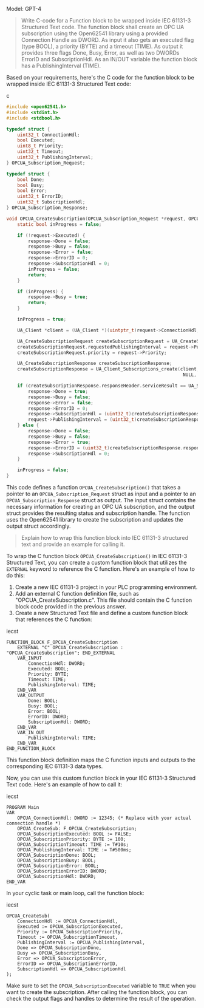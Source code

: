 Model: GPT-4

> Write C-code for a Function block to be wrapped inside IEC 61131-3 Structured Text code. The function block shall create an OPC UA subscription using the Open62541 library using a provided Connection Handle as DWORD. As input it also gets an executed flag (type BOOL), a priority (BYTE) and a timeout (TIME). As output it provides three flags Done, Busy, Error, as well as two DWORDs ErrorID and SubscriptionHdl. As an IN/OUT variable the function block has a PublishingInterval (TIME).

Based on your requirements, here's the C code for the function block to be wrapped inside IEC 61131-3 Structured Text code:

c

```c
#include <open62541.h>
#include <stdint.h>
#include <stdbool.h>

typedef struct {
    uint32_t ConnectionHdl;
    bool Executed;
    uint8_t Priority;
    uint32_t Timeout;
    uint32_t PublishingInterval;
} OPCUA_Subscription_Request;

typedef struct {
    bool Done;
    bool Busy;
    bool Error;
    uint32_t ErrorID;
    uint32_t SubscriptionHdl;
} OPCUA_Subscription_Response;

void OPCUA_CreateSubscription(OPCUA_Subscription_Request *request, OPCUA_Subscription_Response *response) {
    static bool inProgress = false;

    if (!request->Executed) {
        response->Done = false;
        response->Busy = false;
        response->Error = false;
        response->ErrorID = 0;
        response->SubscriptionHdl = 0;
        inProgress = false;
        return;
    }

    if (inProgress) {
        response->Busy = true;
        return;
    }

    inProgress = true;

    UA_Client *client = (UA_Client *)(uintptr_t)request->ConnectionHdl;

    UA_CreateSubscriptionRequest createSubscriptionRequest = UA_CreateSubscriptionRequest_default();
    createSubscriptionRequest.requestedPublishingInterval = request->PublishingInterval;
    createSubscriptionRequest.priority = request->Priority;

    UA_CreateSubscriptionResponse createSubscriptionResponse;
    createSubscriptionResponse = UA_Client_Subscriptions_create(client, createSubscriptionRequest,
                                                                 NULL, NULL, NULL);

    if (createSubscriptionResponse.responseHeader.serviceResult == UA_STATUSCODE_GOOD) {
        response->Done = true;
        response->Busy = false;
        response->Error = false;
        response->ErrorID = 0;
        response->SubscriptionHdl = (uint32_t)createSubscriptionResponse.subscriptionId;
        request->PublishingInterval = (uint32_t)createSubscriptionResponse.revisedPublishingInterval;
    } else {
        response->Done = false;
        response->Busy = false;
        response->Error = true;
        response->ErrorID = (uint32_t)createSubscriptionResponse.responseHeader.serviceResult;
        response->SubscriptionHdl = 0;
    }

    inProgress = false;
}
```

This code defines a function `OPCUA_CreateSubscription()` that takes a pointer to an `OPCUA_Subscription_Request` struct as input and a pointer to an `OPCUA_Subscription_Response` struct as output. The input struct contains the necessary information for creating an OPC UA subscription, and the output struct provides the resulting status and subscription handle. The function uses the Open62541 library to create the subscription and updates the output struct accordingly.

> Explain how to wrap this function block into IEC 61131-3 structured text and provide an example for calling it.

To wrap the C function block `OPCUA_CreateSubscription()` in IEC 61131-3 Structured Text, you can create a custom function block that utilizes the `EXTERNAL` keyword to reference the C function. Here's an example of how to do this:

1.  Create a new IEC 61131-3 project in your PLC programming environment.
2.  Add an external C function definition file, such as "OPCUA\_CreateSubscription.c". This file should contain the C function block code provided in the previous answer.
3.  Create a new Structured Text file and define a custom function block that references the C function:

iecst

```iecst
FUNCTION_BLOCK F_OPCUA_CreateSubscription
    EXTERNAL "C" OPCUA_CreateSubscription : "OPCUA_CreateSubscription"; END_EXTERNAL
    VAR_INPUT
        ConnectionHdl: DWORD;
        Executed: BOOL;
        Priority: BYTE;
        Timeout: TIME;
        PublishingInterval: TIME;
    END_VAR
    VAR_OUTPUT
        Done: BOOL;
        Busy: BOOL;
        Error: BOOL;
        ErrorID: DWORD;
        SubscriptionHdl: DWORD;
    END_VAR
    VAR_IN_OUT
        PublishingInterval: TIME;
    END_VAR
END_FUNCTION_BLOCK
```

This function block definition maps the C function inputs and outputs to the corresponding IEC 61131-3 data types.

Now, you can use this custom function block in your IEC 61131-3 Structured Text code. Here's an example of how to call it:

iecst

```iecst
PROGRAM Main
VAR
    OPCUA_ConnectionHdl: DWORD := 12345; (* Replace with your actual connection handle *)
    OPCUA_CreateSub: F_OPCUA_CreateSubscription;
    OPCUA_SubscriptionExecuted: BOOL := FALSE;
    OPCUA_SubscriptionPriority: BYTE := 100;
    OPCUA_SubscriptionTimeout: TIME := T#10s;
    OPCUA_PublishingInterval: TIME := T#500ms;
    OPCUA_SubscriptionDone: BOOL;
    OPCUA_SubscriptionBusy: BOOL;
    OPCUA_SubscriptionError: BOOL;
    OPCUA_SubscriptionErrorID: DWORD;
    OPCUA_SubscriptionHdl: DWORD;
END_VAR
```

In your cyclic task or main loop, call the function block:

iecst

```iecst
OPCUA_CreateSub(
    ConnectionHdl := OPCUA_ConnectionHdl,
    Executed := OPCUA_SubscriptionExecuted,
    Priority := OPCUA_SubscriptionPriority,
    Timeout := OPCUA_SubscriptionTimeout,
    PublishingInterval := OPCUA_PublishingInterval,
    Done => OPCUA_SubscriptionDone,
    Busy => OPCUA_SubscriptionBusy,
    Error => OPCUA_SubscriptionError,
    ErrorID => OPCUA_SubscriptionErrorID,
    SubscriptionHdl => OPCUA_SubscriptionHdl
);
```

Make sure to set the `OPCUA_SubscriptionExecuted` variable to `TRUE` when you want to create the subscription. After calling the function block, you can check the output flags and handles to determine the result of the operation.